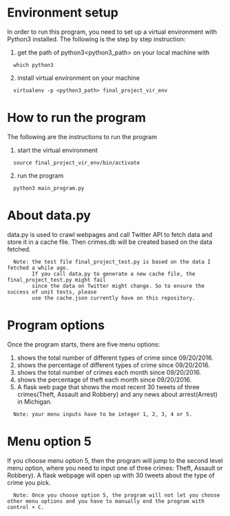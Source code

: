 # Environment setup
In order to run this program, you need to set up a virtual environment with
Python3 installed. The following is the step by step instruction:

1. get the path of python3<python3_path> on your local machine with
```
  which python3
```
2. install virtual environment on your machine
```
  virtualenv -p <python3_path> final_project_vir_env
```

# How to run the program
The following are the instructions to run the program

1. start the virtual environment
```
  source final_project_vir_env/bin/activate
```

2. run the program
```
  python3 main_program.py
```

# About data.py
data.py is used to crawl webpages and call Twitter API to fetch data and store it
in a cache file. Then crimes.db will be created based on the data fetched.

```
  Note: the test file final_project_test.py is based on the data I fetched a while ago.
        If you call data.py to generate a new cache file, the final_project_test.py might fail
        since the data on Twitter might change. So to ensure the success of unit tests, please
        use the cache.json currently have on this repository.
```


# Program options
Once the program starts, there are five menu options:
1. shows the total number of different types of crime since 09/20/2016.
2. shows the percentage of different types of crime since 09/20/2016.
3. shows the total number of crimes each month since 09/20/2016.
4. shows the percentage of theft each month since 09/20/2016.
5. A flask web page that shows the most recent 30 tweets of three crimes(Theft, Assault and Robbery) and any news about arrest(Arrest) in Michigan.

```
  Note: your menu inputs have to be integer 1, 2, 3, 4 or 5.
```

# Menu option 5
If you choose menu option 5, then the program will jump to the second level menu option, where you need to input one of three crimes: Theft, Assault or Robbery). A flask webpage will open up
with 30 tweets about the type of crime you pick.

```
  Note: Once you choose option 5, the program will not let you choose other menu options and you have to manually end the program with control + C.
```
